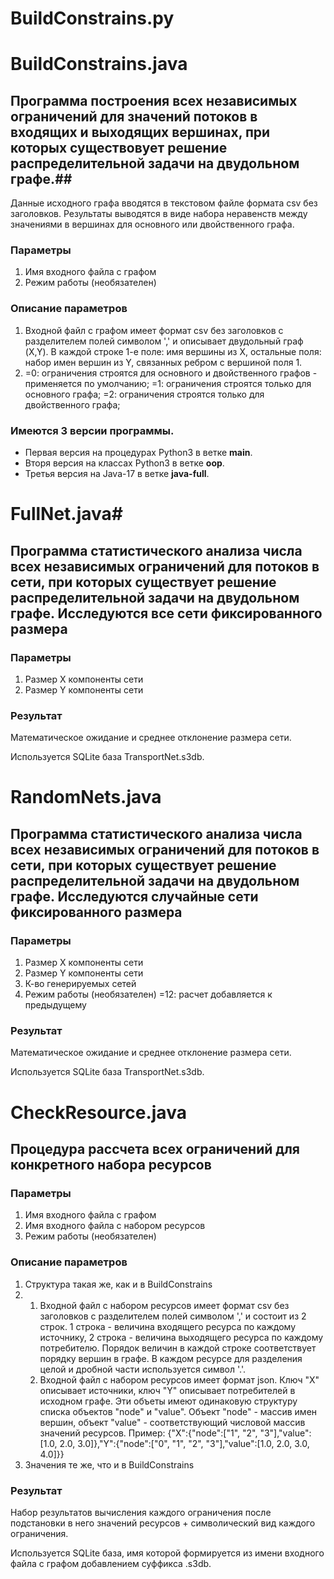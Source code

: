 # BuildConstrains.py #
# BuildConstrains.java #

## Программа построения всех независимых ограничений для значений потоков в входящих и выходящих вершинах, при которых существовует решение  распределительной задачи на двудольном графе.##

Данные исходного графа вводятся в текстовом файле формата csv без заголовков.
Результаты выводятся в виде набора неравенств между значениями в вершинах для основного или двойственного графа.

### Параметры ##
1. Имя входного файла с графом
2. Режим работы (необязателен)

### Описание параметров ###
1. Входной файл с графом имеет формат csv без заголовков с разделителем полей символом ',' и описывает двудольный граф (X,Y).
   В каждой строке 
	1-е поле: имя вершины из X, 
	остальные поля: набор имен вершин из Y, связанных ребром с вершиной поля 1. 
2. =0: ограничения строятся для основного и двойственного графов - применяется по умолчанию;
   =1: ограничения строятся только для основного графа;
   =2: ограничения строятся только для двойственного графа;


### Имеются 3 версии программы.
- Первая версия на процедурах Python3 в ветке **main**.
- Вторя версия на классах Python3 в ветке **oop**.
- Третья версия на Java-17 в ветке **java-full**.


# FullNet.java#

## Программа статистического анализа числа всех независимых ограничений для потоков в сети, при которых существует решение  распределительной задачи на двудольном графе. Исследуются все сети фиксированного размера ##

### Параметры ###
1. Размер X компоненты сети
2. Размер Y компоненты сети

### Результат ###
Математическое ожидание и среднее отклонение размера сети.
   
Используется SQLite база TransportNet.s3db.


# RandomNets.java #

## Программа статистического анализа числа всех независимых ограничений для потоков в сети, при которых существует решение  распределительной задачи на двудольном графе. Исследуются случайные сети фиксированного размера ##

### Параметры ###
1. Размер X компоненты сети
2. Размер Y компоненты сети
3. К-во генерируемых сетей
4. Режим работы (необязателен) =12: расчет добавляется к предыдущему 

### Результат ###
Математическое ожидание и среднее отклонение размера сети.
   
Используется SQLite база TransportNet.s3db.


# CheckResource.java #

## Процедура рассчета всех ограничений для конкретного набора ресурсов ##

### Параметры ###
1. Имя входного файла с графом 
2. Имя входного файла с набором ресурсов
3. Режим работы (необязателен)

### Описание параметров ###
1. Структура такая же, как и в BuildConstrains
2.
    1. Входной файл с набором ресурсов имеет формат csv без заголовков с разделителем полей символом ',' и состоит из 2 строк. 1 строка - величина входящего ресурса по каждому источнику, 2 строка - величина выходящего ресурса по каждому потребителю. Порядок величин в каждой строке соответствует порядку вершин в графе. В каждом ресурсе для разделения целой и дробной части используется символ '.'. 
    2. Входной файл с набором ресурсов имеет формат json. Ключ "X" описывает источники, ключ "Y" описывает потребителей в исходном графе. Эти объеты имеют одинаковую структуру списка объектов "node" и "value". Объект "node" - массив имен вершин, объект "value" - соответствующий числовой массив значений ресурсов.
    Пример:
{"X":{"node":["1", "2", "3"],"value":[1.0, 2.0, 3.0]},"Y":{"node":["0", "1", "2", "3"],"value":[1.0, 2.0, 3.0, 4.0]}} 
3. Значения те же, что и в BuildConstrains

### Результат ###
Набор результатов вычисления каждого ограничения после подстановки в него значений ресурсов + символический вид каждого ограничения.
   
Используется SQLite база, имя которой формируется из имени входного файла с графом добавлением суффикса .s3db.
